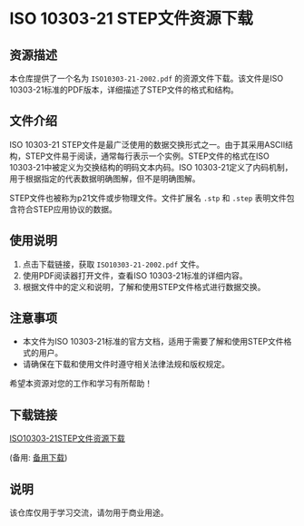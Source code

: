 # ISO 10303-21 STEP文件资源下载

## 资源描述

本仓库提供了一个名为 `ISO10303-21-2002.pdf` 的资源文件下载。该文件是ISO 10303-21标准的PDF版本，详细描述了STEP文件的格式和结构。

## 文件介绍

ISO 10303-21 STEP文件是最广泛使用的数据交换形式之一。由于其采用ASCII结构，STEP文件易于阅读，通常每行表示一个实例。STEP文件的格式在ISO 10303-21中被定义为交换结构的明码文本内码。ISO 10303-21定义了内码机制，用于根据指定的代表数据明确图解，但不是明确图解。

STEP文件也被称为p21文件或步物理文件。文件扩展名 `.stp` 和 `.step` 表明文件包含符合STEP应用协议的数据。

## 使用说明

1. 点击下载链接，获取 `ISO10303-21-2002.pdf` 文件。
2. 使用PDF阅读器打开文件，查看ISO 10303-21标准的详细内容。
3. 根据文件中的定义和说明，了解和使用STEP文件格式进行数据交换。

## 注意事项

- 本文件为ISO 10303-21标准的官方文档，适用于需要了解和使用STEP文件格式的用户。
- 请确保在下载和使用文件时遵守相关法律法规和版权规定。

希望本资源对您的工作和学习有所帮助！

## 下载链接
[ISO10303-21STEP文件资源下载](https://pan.quark.cn/s/81574f12630f) 

(备用: [备用下载](https://pan.baidu.com/s/1cKPYTcTBfb83nm5rgpih6w?pwd=1234))

## 说明

该仓库仅用于学习交流，请勿用于商业用途。
